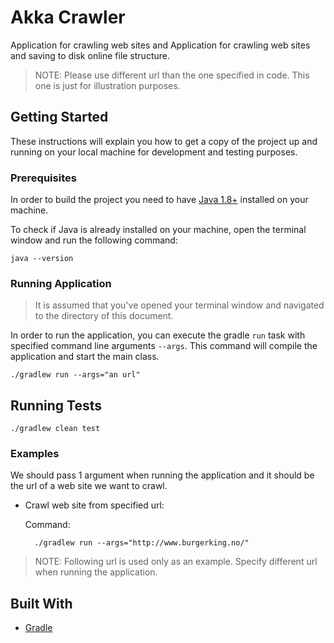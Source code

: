 # Akka Crawler

Application for crawling web sites and Application for crawling web sites and saving to disk online file structure.

>NOTE: Please use different url than the one specified in code. This one is just for illustration purposes.

## Getting Started

These instructions will explain you how to get a copy of the project up and running on your local machine for 
development and testing purposes.

### Prerequisites

In order to build the project you need to have [Java 1.8+](http://www.oracle.com/technetwork/java/javase/downloads/index.html) 
installed on your machine.

To check if Java is already installed on your machine, open the terminal window and run the following command:

    java --version
    
### Running Application 

> It is assumed that you've opened your terminal window and navigated to the directory of this document.

In order to run the application, you can execute the gradle `run` task with specified command line arguments `--args`. 
This command will compile the application and start the main class. 

    ./gradlew run --args="an url"

## Running Tests

    ./gradlew clean test

### Examples

We should pass 1 argument when running the application and it should be the url of a web site we want to crawl.

* Crawl web site from specified url: 

    Command:
        
        ./gradlew run --args="http://www.burgerking.no/"
        
> NOTE: Following url is used only as an example. Specify different url when running the application. 
        
## Built With

* [Gradle](https://gradle.org)


